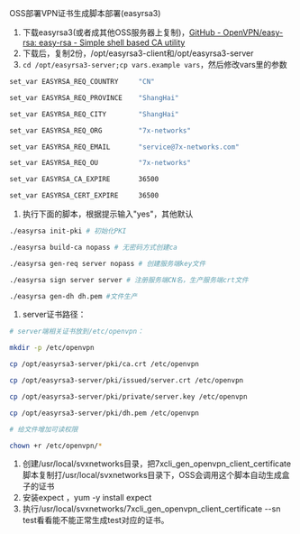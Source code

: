 OSS部署VPN证书生成脚本部署(easyrsa3) 

1. 下载easyrsa3(或者成其他OSS服务器上复制)，[GitHub - OpenVPN/easy-rsa: easy-rsa - Simple shell based CA utility](https://github.com/OpenVPN/easy-rsa/tree/master)
2. 下载后，复制2份，/opt/easyrsa3-client和/opt/easyrsa3-server
3. `cd /opt/easyrsa3-server;cp vars.example vars`，然后修改vars里的参数

```bash
set_var EASYRSA_REQ_COUNTRY     "CN"

set_var EASYRSA_REQ_PROVINCE    "ShangHai"

set_var EASYRSA_REQ_CITY        "ShangHai"

set_var EASYRSA_REQ_ORG         "7x-networks"

set_var EASYRSA_REQ_EMAIL       "service@7x-networks.com"

set_var EASYRSA_REQ_OU          "7x-networks"

set_var EASYRSA_CA_EXPIRE       36500

set_var EASYRSA_CERT_EXPIRE     36500
```

1. 执行下面的脚本，根据提示输入"yes"，其他默认

```Bash
./easyrsa init-pki # 初始化PKI

./easyrsa build-ca nopass # 无密码方式创建ca

./easyrsa gen-req server nopass # 创建服务端key文件

./easyrsa sign server server # 注册服务端CN名，生产服务端crt文件

./easyrsa gen-dh dh.pem #文件生产
```

1. server证书路径：

```Bash
# server端相关证书放到/etc/openvpn：

mkdir -p /etc/openvpn

cp /opt/easyrsa3-server/pki/ca.crt /etc/openvpn

cp /opt/easyrsa3-server/pki/issued/server.crt /etc/openvpn

cp /opt/easyrsa3-server/pki/private/server.key /etc/openvpn

cp /opt/easyrsa3-server/pki/dh.pem /etc/openvpn

# 给文件增加可读权限

chown +r /etc/openvpn/*
```

1. 创建/usr/local/svxnetworks目录，把7xcli_gen_openvpn_client_certificate脚本复制打/usr/local/svxnetworks目录下，OSS会调用这个脚本自动生成盒子的证书
2. 安装expect ，yum -y install expect
3. 执行/usr/local/svxnetworks/7xcli_gen_openvpn_client_certificate --sn test看看能不能正常生成test对应的证书。